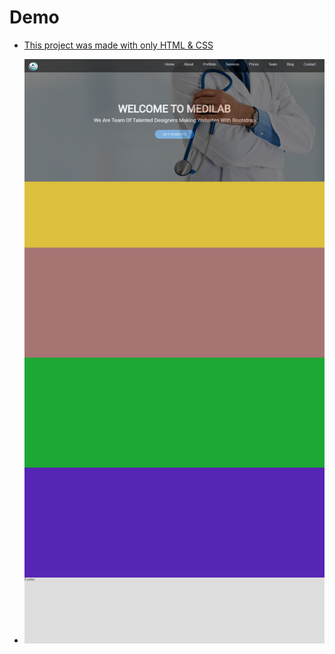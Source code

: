 
# Demo

- [This project was made with only HTML & CSS](https://mohamednagyzen.github.io/html-css-project/)

- ![](./project.png)